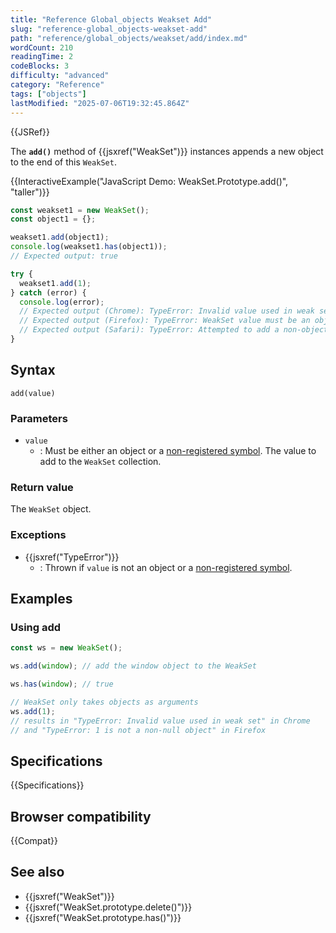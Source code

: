 ```yaml
---
title: "Reference Global_objects Weakset Add"
slug: "reference-global_objects-weakset-add"
path: "reference/global_objects/weakset/add/index.md"
wordCount: 210
readingTime: 2
codeBlocks: 3
difficulty: "advanced"
category: "Reference"
tags: ["objects"]
lastModified: "2025-07-06T19:32:45.864Z"
---
```



{{JSRef}}

The **`add()`** method of {{jsxref("WeakSet")}} instances appends a new object to the end of this `WeakSet`.

{{InteractiveExample("JavaScript Demo: WeakSet.Prototype.add()", "taller")}}

```js interactive-example
const weakset1 = new WeakSet();
const object1 = {};

weakset1.add(object1);
console.log(weakset1.has(object1));
// Expected output: true

try {
  weakset1.add(1);
} catch (error) {
  console.log(error);
  // Expected output (Chrome): TypeError: Invalid value used in weak set
  // Expected output (Firefox): TypeError: WeakSet value must be an object, got 1
  // Expected output (Safari): TypeError: Attempted to add a non-object key to a WeakSet
}
```

## Syntax

```js-nolint
add(value)
```

### Parameters

- `value`
  - : Must be either an object or a [non-registered symbol](/en-US/docs/Web/JavaScript/Reference/Global_Objects/Symbol#shared_symbols_in_the_global_symbol_registry). The value to add to the `WeakSet` collection.

### Return value

The `WeakSet` object.

### Exceptions

- {{jsxref("TypeError")}}
  - : Thrown if `value` is not an object or a [non-registered symbol](/en-US/docs/Web/JavaScript/Reference/Global_Objects/Symbol#shared_symbols_in_the_global_symbol_registry).

## Examples

### Using add

```js
const ws = new WeakSet();

ws.add(window); // add the window object to the WeakSet

ws.has(window); // true

// WeakSet only takes objects as arguments
ws.add(1);
// results in "TypeError: Invalid value used in weak set" in Chrome
// and "TypeError: 1 is not a non-null object" in Firefox
```

## Specifications

{{Specifications}}

## Browser compatibility

{{Compat}}

## See also

- {{jsxref("WeakSet")}}
- {{jsxref("WeakSet.prototype.delete()")}}
- {{jsxref("WeakSet.prototype.has()")}}
